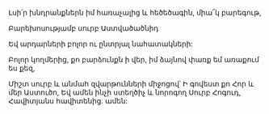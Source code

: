 Լսի՛ր խնդրանքներն իմ հառաչալից և հեծեծագին, միա՜կ բարեգութ,


Բարեխոսությամբ սուրբ Աստվածածնիդ


Եվ արդարների բոլոր ու ընտրյալ նահատակների:


Բոլոր կողմերից, քո բարձունքն ի վեր, իմ ձայնով փառք եմ առաքում ես քեզ,


Միշտ սուրբ և անմահ զվարթունների միջոցով՝ Ի գովեստ քո Հոր և մեր Աստուծո, Եվ ամեն ինչի ստեղծիչ և նորոգող Սուրբ Հոգուդ, Հավիտյանս հավիտենից. ամեն: